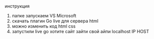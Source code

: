 инструкция 
1. папке запускаем VS Microsoft
2. скачать плагин Go live для сервера html
3. можно изменить код html css
4. запустили live go хотите сайт зайти свой айпи localhost IP HOST  
